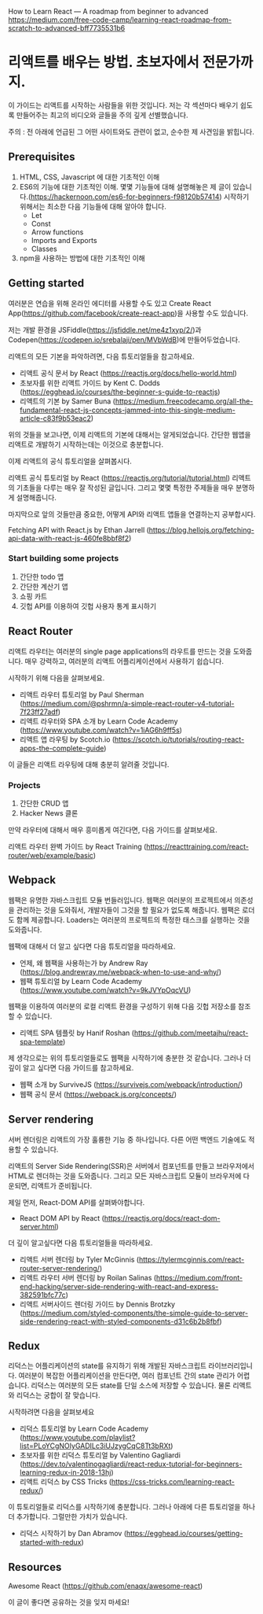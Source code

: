 How to Learn React — A roadmap from beginner to advanced
https://medium.com/free-code-camp/learning-react-roadmap-from-scratch-to-advanced-bff7735531b6

# 리액트를 배우는 방법. 초보자에서 전문가까지.

이 가이드는 리액트를 시작하는 사람들을 위한 것입니다. 저는 각 섹션마다 배우기 쉽도록 만들어주는 최고의 비디오와 글들을 주의 깊게 선별했습니다. 

주의 : 전 아래에 언급된 그 어떤 사이트와도 관련이 없고, 순수한 제 사견임을 밝힙니다.


## Prerequisites
1. HTML, CSS, Javascript 에 대한 기초적인 이해
2. ES6의 기능에 대한 기초적인 이해. 
   몇몇 기능들에 대해 설명해놓은 제 글이 있습니다.(https://hackernoon.com/es6-for-beginners-f98120b57414) 
   시작하기 위해서는 최소한 다음 기능들에 대해 알아야 합니다. 
   - Let
   - Const
   - Arrow functions
   - Imports and Exports
   - Classes
3. npm을 사용하는 방법에 대한 기초적인 이해


## Getting started
 여러분은 연습을 위해 온라인 에디터를 사용할 수도 있고 Create React App(https://github.com/facebook/create-react-app)을 사용할 수도 있습니다.

 저는 개발 환경을 JSFiddle(https://jsfiddle.net/me4z1xyp/2/)과 Codepen(https://codepen.io/srebalaji/pen/MVbWdB)에 만들어두었습니다.

리액트의 모든 기본을 파악하려면, 다음 튜토리얼들을 참고하세요.

 - 리액트 공식 문서 by React (https://reactjs.org/docs/hello-world.html)
 - 초보자를 위한 리액트 가이드 by Kent C. Dodds (https://egghead.io/courses/the-beginner-s-guide-to-reactjs)
 - 리액트의 기본 by Samer Buna (https://medium.freecodecamp.org/all-the-fundamental-react-js-concepts-jammed-into-this-single-medium-article-c83f9b53eac2) 

위의 것들을 보고나면, 이제 리액트의 기본에 대해서는 알게되었습니다. 간단한 웹앱을 리액트로 개발하기 시작하는데는 이것으로 충분합니다. 

이제 리액트의 공식 튜토리얼을 살펴봅시다. 

리액트 공식 튜토리얼 by React (https://reactjs.org/tutorial/tutorial.html)
리액트의 기초들을 다루는 매우 잘 작성된 글입니다. 그리고 몇몇 특정한 주제들을 매우 분명하게 설명해줍니다. 

마지막으로 앞의 것들만큼 중요한, 어떻게 API와 리액트 앱들을 연결하는지 공부합시다. 

Fetching API with React.js by Ethan Jarrell (https://blog.hellojs.org/fetching-api-data-with-react-js-460fe8bbf8f2)

### Start building some projects
1. 간단한 todo 앱
2. 간단한 계산기 앱
3. 쇼핑 카트 
4. 깃헙 API를 이용하여 깃헙 사용자 통계 표시하기


## React Router
리액트 라우터는 여러분의 single page applications의 라우트를 만드는 것을 도와줍니다. 매우 강력하고, 여러분의 리액트 어플리케이션에서 사용하기 쉽습니다.

 시작하기 위해 다음을 살펴보세요.
 - 리액트 라우터 튜토리얼 by Paul Sherman (https://medium.com/@pshrmn/a-simple-react-router-v4-tutorial-7f23ff27adf)
 - 리액트 라우터와 SPA 소개 by Learn Code Academy (https://www.youtube.com/watch?v=1iAG6h9ff5s)
 - 리액트 앱 라우팅 by Scotch.io (https://scotch.io/tutorials/routing-react-apps-the-complete-guide)

 이 글들은 리액트 라우팅에 대해 충분히 알려줄 것입니다.

 ### Projects
 1. 간단한 CRUD 앱
 2. Hacker News 클론

 만약 라우터에 대해서 매우 흥미롭게 여긴다면, 다음 가이드를 살펴보세요.

 리액트 라우터 완벽 가이드 by React Training (https://reacttraining.com/react-router/web/example/basic)


 ## Webpack
 웹팩은 유명한 자바스크립트 모듈 번들러입니다. 웹팩은 여러분의 프로젝트에서 의존성을 관리하는 것을 도와줘서, 개발자들이 그것을 할 필요가 없도록 해줍니다. 
 웹팩은 로더도 함께 제공합니다. Loaders는 여러분의 프로젝트의 특정한 태스크를 실행하는 것을 도와줍니다. 

 웹팩에 대해서 더 알고 싶다면 다음 튜토리얼을 따라하세요. 

 - 언제, 왜 웹팩을 사용하는가 by Andrew Ray (https://blog.andrewray.me/webpack-when-to-use-and-why/)
 - 웹팩 튜토리얼 by Learn Code Academy (https://www.youtube.com/watch?v=9kJVYpOqcVU)

 웹팩을 이용하여 여러분의 로컬 리액트 환경을 구성하기 위해 다음 깃헙 저장소를 참조할 수 있습니다. 

 - 리액트 SPA 템플릿 by Hanif Roshan (https://github.com/meetajhu/react-spa-template)

 제 생각으로는 위의 튜토리얼들로도 웹팩을 시작하기에 충분한 것 같습니다. 그러나 더 깊이 알고 싶다면 다음 가이드를 참고하세요. 

 - 웹팩 소개 by SurviveJS (https://survivejs.com/webpack/introduction/)
 - 웹팩 공식 문서 (https://webpack.js.org/concepts/)


 ## Server rendering
 서버 렌더링은 리액트의 가장 훌륭한 기능 중 하나입니다. 다른 어떤 백엔드 기술에도 적용할 수 있습니다. 

 리액트의 Server Side Rendering(SSR)은 서버에서 컴포넌트를 만들고 브라우저에서 HTML로 렌더하는 것을 도와줍니다. 그리고 모든 자바스크립트 모듈이 브라우저에 다운되면, 리액트가 준비됩니다.

 제일 먼저, React-DOM API를 살펴봐야합니다. 

 - React DOM API by React (https://reactjs.org/docs/react-dom-server.html)

 더 깊이 알고싶다면 다음 튜토리얼들을 따라하세요. 

 - 리액트 서버 렌더링 by Tyler McGinnis (https://tylermcginnis.com/react-router-server-rendering/)
 - 리액트 라우터 서버 렌더링 by Roilan Salinas (https://medium.com/front-end-hacking/server-side-rendering-with-react-and-express-382591bfc77c)
 - 리액트 서버사이드 렌더링 가이드 by Dennis Brotzky (https://medium.com/styled-components/the-simple-guide-to-server-side-rendering-react-with-styled-components-d31c6b2b8fbf)


 ## Redux
 리덕스는 어플리케이션의 state를 유지하기 위해 개발된 자바스크립트 라이브러리입니다. 여러분이 복잡한 어플리케이션을 만든다면, 여러 컴포넌트 간의 state 관리가 어렵습니다. 리덕스는 여러분의 모든 state를 단일 소스에 저장할 수 있습니다. 물론 리액트와 리덕스는 궁합이 잘 맞습니다.

 시작하려면 다음을 살펴보세요

 - 리덕스 튜토리얼 by Learn Code Academy (https://www.youtube.com/playlist?list=PLoYCgNOIyGADILc3iUJzygCqC8Tt3bRXt)
 - 초보자를 위한 리덕스 튜토리얼 by Valentino Gagliardi (https://dev.to/valentinogagliardi/react-redux-tutorial-for-beginners-learning-redux-in-2018-13hj)
 - 리액트 리덕스 by CSS Tricks (https://css-tricks.com/learning-react-redux/)

 이 튜토리얼들로 리덕스를 시작하기에 충분합니다. 그러나 아래에 다른 튜토리얼을 하나 더 추가합니다. 그럴만한 가치가 있습니다. 

 - 리덕스 시작하기 by Dan Abramov (https://egghead.io/courses/getting-started-with-redux)

 ## Resources
 Awesome React (https://github.com/enaqx/awesome-react)

 이 글이 좋다면 공유하는 것을 잊지 마세요!



  

